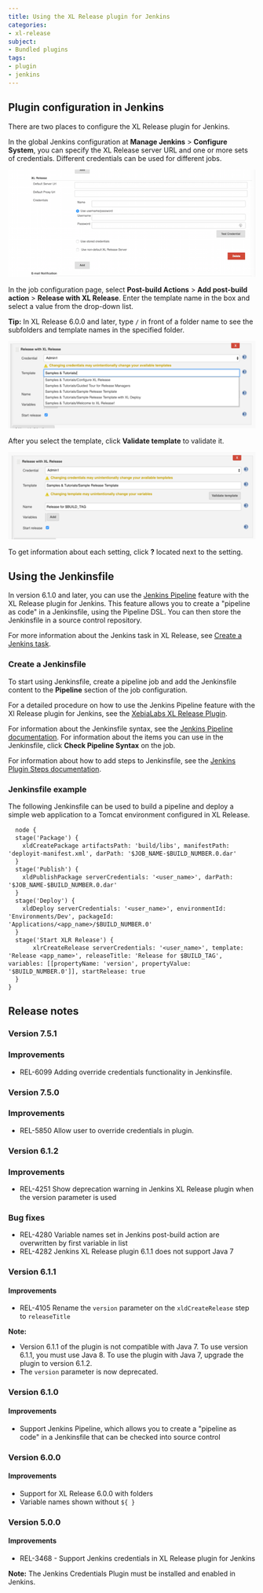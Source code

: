 ```yaml
---
title: Using the XL Release plugin for Jenkins
categories:
- xl-release
subject:
- Bundled plugins
tags:
- plugin
- jenkins
---
```


## Plugin configuration in Jenkins

There are two places to configure the XL Release plugin for Jenkins.

In the global Jenkins configuration at **Manage Jenkins** > **Configure System**, you can specify the XL Release server URL and one or more sets of credentials. Different credentials can be used for different jobs.

![XL Release plugin - global configuration](../images/jenkins_plugin_config.png)

In the job configuration page, select **Post-build Actions** > **Add post-build action** > **Release with XL Release**. Enter the template name in the box and select a value from the drop-down list.

**Tip:** In XL Release 6.0.0 and later, type `/` in front of a folder name to see the subfolders and template names in the specified folder.

![XL Release plugin - select a job](../images/jenkins_job_config.png)

After you select the template, click **Validate template** to validate it.

![XL Release plugin - validate template](../images/jenkins_validate_template.png)

To get information about each setting, click **?** located next to the setting.

## Using the Jenkinsfile

In version 6.1.0 and later, you can use the [Jenkins Pipeline](https://jenkins.io/solutions/pipeline/) feature with the XL Release plugin for Jenkins. This feature allows you to create a "pipeline as code" in a Jenkinsfile, using the Pipeline DSL. You can then store the Jenkinsfile in a source control repository.

For more information about the Jenkins task in XL Release, see [Create a Jenkins task](/xl-release/how-to/create-a-jenkins-task.html).

### Create a Jenkinsfile

To start using Jenkinsfile, create a pipeline job and add the Jenkinsfile content to the **Pipeline** section of the job configuration.

For a detailed procedure on how to use the Jenkins Pipeline feature with the Xl Release plugin for Jenkins, see the [XebiaLabs XL Release Plugin](https://jenkins.io/doc/pipeline/steps/xlrelease-plugin/).

For information about the Jenkinsfile syntax, see the [Jenkins Pipeline documentation](https://jenkins.io/doc/book/pipeline/jenkinsfile/#creating-a-jenkinsfile). For information about the items you can use in the Jenkinsfile, click **Check Pipeline Syntax** on the job.

For information about how to add steps to Jenkinsfile, see the [Jenkins Plugin Steps documentation](https://jenkins.io/doc/pipeline/steps/xlrelease-plugin/).

### Jenkinsfile example

The following Jenkinsfile can be used to build a pipeline and deploy a simple web application to a Tomcat environment configured in XL Release.

      node {
      stage('Package') {
        xldCreatePackage artifactsPath: 'build/libs', manifestPath: 'deployit-manifest.xml', darPath: '$JOB_NAME-$BUILD_NUMBER.0.dar'
      }
      stage('Publish') {
        xldPublishPackage serverCredentials: '<user_name>', darPath: '$JOB_NAME-$BUILD_NUMBER.0.dar'
      }
      stage('Deploy') {
        xldDeploy serverCredentials: '<user_name>', environmentId: 'Environments/Dev', packageId: 'Applications/<app_name>/$BUILD_NUMBER.0'
      }
      stage('Start XLR Release') {
           xlrCreateRelease serverCredentials: '<user_name>', template: 'Release <app_name>', releaseTitle: 'Release for $BUILD_TAG', variables: [[propertyName: 'version', propertyValue: '$BUILD_NUMBER.0']], startRelease: true
      }
    }

## Release notes

### Version 7.5.1

### Improvements

* REL-6099 Adding override credentials functionality in Jenkinsfile.

### Version 7.5.0

### Improvements

* REL-5850 Allow user to override credentials in plugin.

### Version 6.1.2

### Improvements

* REL-4251 Show deprecation warning in Jenkins XL Release plugin when the version parameter is used

### Bug fixes

* REL-4280 Variable names set in Jenkins post-build action are overwritten by first variable in list
* REL-4282 Jenkins XL Release plugin 6.1.1 does not support Java 7

### Version 6.1.1

#### Improvements

* REL-4105 Rename the `version` parameter on the `xldCreateRelease` step to `releaseTitle`

**Note:**

* Version 6.1.1 of the plugin is not compatible with Java 7. To use version 6.1.1, you must use Java 8. To use the plugin with Java 7, upgrade the plugin to version 6.1.2.
* The `version` parameter is now deprecated.

### Version 6.1.0

#### Improvements

* Support Jenkins Pipeline, which allows you to create a "pipeline as code" in a Jenkinsfile that can be checked into source control

### Version 6.0.0

#### Improvements

* Support for XL Release 6.0.0 with folders
* Variable names shown without `${ }`

### Version 5.0.0

#### Improvements

* REL-3468 - Support Jenkins credentials in XL Release plugin for Jenkins

**Note:** The Jenkins Credentials Plugin must be installed and enabled in Jenkins.

